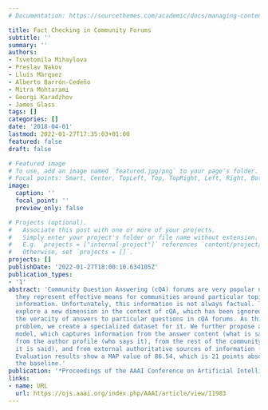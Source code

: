 ```yaml
---
# Documentation: https://sourcethemes.com/academic/docs/managing-content/

title: Fact Checking in Community Forums
subtitle: ''
summary: ''
authors:
- Tsvetomila Mihaylova
- Preslav Nakov
- Lluís Màrquez
- Alberto Barrón-Cedeño
- Mitra Mohtarami
- Georgi Karadzhov
- James Glass
tags: []
categories: []
date: '2018-04-01'
lastmod: 2022-01-27T17:35:03+01:00
featured: false
draft: false

# Featured image
# To use, add an image named `featured.jpg/png` to your page's folder.
# Focal points: Smart, Center, TopLeft, Top, TopRight, Left, Right, BottomLeft, Bottom, BottomRight.
image:
  caption: ''
  focal_point: ''
  preview_only: false

# Projects (optional).
#   Associate this post with one or more of your projects.
#   Simply enter your project's folder or file name without extension.
#   E.g. `projects = ["internal-project"]` references `content/project/deep-learning/index.md`.
#   Otherwise, set `projects = []`.
projects: []
publishDate: '2022-01-27T18:00:10.634105Z'
publication_types:
- '1'
abstract: 'Community Question Answering (cQA) forums are very popular nowadays, as
  they represent effective means for communities around particular topics to share
  information. Unfortunately, this information is not always factual. Thus, here we
  explore a new dimension in the context of cQA, which has been ignored so far: checking
  the veracity of answers to particular questions in cQA forums. As this is a new
  problem, we create a specialized dataset for it. We further propose a novel multi-faceted
  model, which captures information from the answer content (what is said and how),
  from the author profile (who says it), from the rest of the community forum (where
  it is said), and from external authoritative sources of information (external support).
  Evaluation results show a MAP value of 86.54, which is 21 points absolute above
  the baseline.'
publication: '*Proceedings of the AAAI Conference on Artificial Intelligence*'
links:
- name: URL
  url: https://ojs.aaai.org/index.php/AAAI/article/view/11983
---
```

